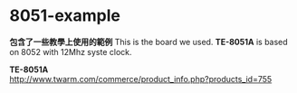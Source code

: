 # 8051-example
**包含了一些教學上使用的範例**
This is the board we used. **TE-8051A** is based on 8052 with 12Mhz syste clock.

**TE-8051A**   
http://www.twarm.com/commerce/product_info.php?products_id=755


